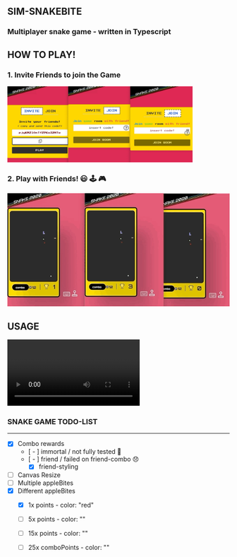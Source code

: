 ## SIM-SNAKEBITE  

### Multiplayer snake game - written in Typescript

## HOW TO PLAY!  

### 1. Invite Friends to join the Game

<img src="/snake_join.jpg" alt="snake jpg" width="420" >  

### 2. Play with Friends! 😃 🕹 🎮
<img src="/snake_low.gif" alt="snake gif">  

## USAGE   

![](setup1.mp4)

### SNAKE GAME TODO-LIST  
------------------------------
-[x] Combo rewards  
  - [ - ] immortal / not fully tested 🤔  
  - [ - ] friend / failed on friend-combo 😞  
      - [x] friend-styling  
-[ ] Canvas Resize  
-[ ] Multiple appleBites  
-[x] Different appleBites  
  - [x] 1x points - color: "red"  
  - [ ] 5x points - color: ""  
  - [ ] 15x points - color: ""  
  - [ ] 25x comboPoints - color: ""  

